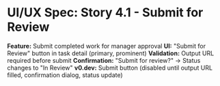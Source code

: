# UI/UX Spec: Story 4.1 - Submit for Review
**Feature:** Submit completed work for manager approval
**UI:** "Submit for Review" button in task detail (primary, prominent)
**Validation:** Output URL required before submit
**Confirmation:** "Submit for review?" → Status changes to "In Review"
**v0.dev:** Submit button (disabled until output URL filled, confirmation dialog, status update)
